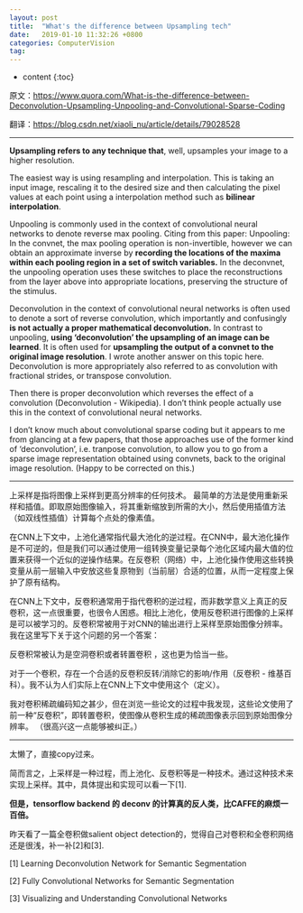 ```yaml
---
layout: post
title:  "What's the difference between Upsampling tech"
date:   2019-01-10 11:32:26 +0800
categories: ComputerVision
tag: 
---
```

<!--
 * @Description: 
 * @Author: Leesky
 * @Date: 2019-01-10 11:53:26
 * @LastEditors: Leesky
 * @LastEditTime: 2019-01-10 11:56:29
 -->


* content
{:toc}

原文：https://www.quora.com/What-is-the-difference-between-Deconvolution-Upsampling-Unpooling-and-Convolutional-Sparse-Coding

翻译：https://blog.csdn.net/xiaoli_nu/article/details/79028528 

---

**Upsampling refers to any technique that**, well, upsamples your image to a higher resolution.

The easiest way is using resampling and interpolation. This is taking an input image, rescaling it to the desired size and then calculating the pixel values at each point using a interpolation method such as **bilinear interpolation**.

Unpooling is commonly used in the context of convolutional neural networks to denote reverse max pooling. Citing from this paper: Unpooling: In the convnet, the max pooling operation is non-invertible, however we can obtain an approximate inverse by **recording the locations of the maxima within each pooling region in a set of switch variables.** In the deconvnet, the unpooling operation uses these switches to place the reconstructions from the layer above into appropriate locations, preserving the structure of the stimulus.

Deconvolution in the context of convolutional neural networks is often used to denote a sort of reverse convolution, which importantly and confusingly **is not actually a proper mathematical deconvolution.** In contrast to unpooling, **using ‘deconvolution’ the upsampling of an image can be learned**. It is often used for **upsampling the output of a convnet to the original image resolution**. I wrote another answer on this topic here. Deconvolution is more appropriately also referred to as convolution with fractional strides, or transpose convolution.

Then there is proper deconvolution which reverses the effect of a convolution (Deconvolution - Wikipedia). I don’t think people actually use this in the context of convolutional neural networks.

I don’t know much about convolutional sparse coding but it appears to me from glancing at a few papers, that those approaches use of the former kind of ‘deconvolution’, i.e. tranpose convolution, to allow you to go from a sparse image representation obtained using convnets, back to the original image resolution. (Happy to be corrected on this.)

---

上采样是指将图像上采样到更高分辨率的任何技术。
最简单的方法是使用重新采样和插值。即取原始图像输入，将其重新缩放到所需的大小，然后使用插值方法（如双线性插值）计算每个点处的像素值。

在CNN上下文中，上池化通常指代最大池化的逆过程。在CNN中，最大池化操作是不可逆的，但是我们可以通过使用一组转换变量记录每个池化区域内最大值的位置来获得一个近似的逆操作结果。在反卷积（网络）中，上池化操作使用这些转换变量从前一层输入中安放这些复原物到（当前层）合适的位置，从而一定程度上保护了原有结构。

在CNN上下文中，反卷积通常用于指代卷积的逆过程，而非数学意义上真正的反卷积，这一点很重要，也很令人困惑。相比上池化，使用反卷积进行图像的上采样是可以被学习的。反卷积常被用于对CNN的输出进行上采样至原始图像分辨率。我在这里写下关于这个问题的另一个答案：

反卷积常被认为是空洞卷积或者转置卷积 ，这也更为恰当一些。

对于一个卷积，存在一个合适的反卷积反转/消除它的影响/作用（反卷积 - 维基百科）。我不认为人们实际上在CNN上下文中使用这个（定义）。

我对卷积稀疏编码知之甚少，但在浏览一些论文的过程中我发现，这些论文使用了前一种“反卷积”，即转置卷积，使图像从卷积生成的稀疏图像表示回到原始图像分辨率。 （很高兴这一点能够被纠正。）



---

太懒了，直接copy过来。

简而言之，上采样是一种过程，而上池化、反卷积等是一种技术。通过这种技术来实现上采样。其中，具体提出和实现可以看一下[1]. 

**但是，tensorflow backend 的 deconv 的计算真的反人类，比CAFFE的麻烦一百倍。**

昨天看了一篇全卷积做salient object detection的，觉得自己对卷积和全卷积网络还是很浅，补一补[2]和[3].



[1] Learning Deconvolution Network for Semantic Segmentation

[2] Fully Convolutional Networks for Semantic Segmentation

[3] Visualizing and Understanding Convolutional Networks